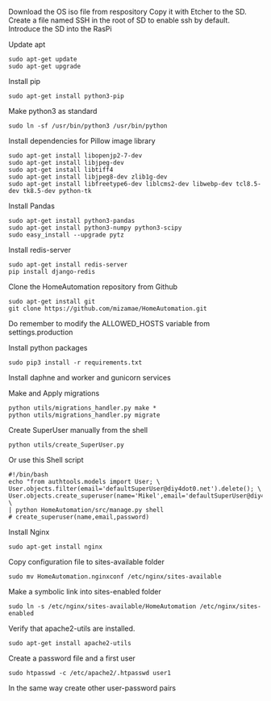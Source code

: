 Download the OS iso file from respository
Copy it with Etcher to the SD.
Create a file named SSH in the root of SD to enable ssh by default.
Introduce the SD into the RasPi

Update apt

	sudo apt-get update
	sudo apt-get upgrade

Install pip

	sudo apt-get install python3-pip

Make python3 as standard

	sudo ln -sf /usr/bin/python3 /usr/bin/python

Install dependencies for Pillow image library

	sudo apt-get install libopenjp2-7-dev
	sudo apt-get install libjpeg-dev
	sudo apt-get install libtiff4
	sudo apt-get install libjpeg8-dev zlib1g-dev
	sudo apt-get install libfreetype6-dev liblcms2-dev libwebp-dev tcl8.5-dev tk8.5-dev python-tk

Install Pandas

	sudo apt-get install python3-pandas
	sudo apt-get install python3-numpy python3-scipy
	sudo easy_install --upgrade pytz

Install redis-server
	
	sudo apt-get install redis-server
	pip install django-redis

Clone the HomeAutomation repository from Github
	
	sudo apt-get install git
	git clone https://github.com/mizamae/HomeAutomation.git

Do remember to modify the ALLOWED_HOSTS variable from settings.production

Install python packages

	sudo pip3 install -r requirements.txt
	
Install daphne and worker and gunicorn services

Make and Apply migrations

	python utils/migrations_handler.py make *
	python utils/migrations_handler.py migrate

Create SuperUser manually from the shell

	python utils/create_SuperUser.py
	
Or use this Shell script 

	#!/bin/bash
	echo "from authtools.models import User; \
	User.objects.filter(email='defaultSuperUser@diy4dot0.net').delete(); \
	User.objects.create_superuser(name='Mikel',email='defaultSuperUser@diy4dot0.net',password='diy4dot0')" \
	| python HomeAutomation/src/manage.py shell
	# create_superuser(name,email,password)

Install Nginx
	
	sudo apt-get install nginx
	
Copy configuration file to sites-available folder

	sudo mv HomeAutomation.nginxconf /etc/nginx/sites-available

Make a symbolic link into sites-enabled folder

	sudo ln -s /etc/nginx/sites-available/HomeAutomation /etc/nginx/sites-enabled

Verify that apache2-utils are installed.
    	
	sudo apt-get install apache2-utils

Create a password file and a first user
    
	sudo htpasswd -c /etc/apache2/.htpasswd user1
        
In the same way create other user-password pairs